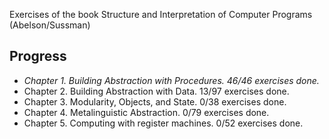 Exercises of the book Structure and Interpretation of Computer Programs
(Abelson/Sussman)

Progress
--------

* *Chapter 1. Building Abstraction with Procedures. 46/46 exercises done.*
* Chapter 2. Building Abstraction with Data. 13/97 exercises done.
* Chapter 3. Modularity, Objects, and State. 0/38 exercises done.
* Chapter 4. Metalinguistic Abstraction. 0/79 exercises done.
* Chapter 5. Computing with register machines. 0/52 exercises done.
